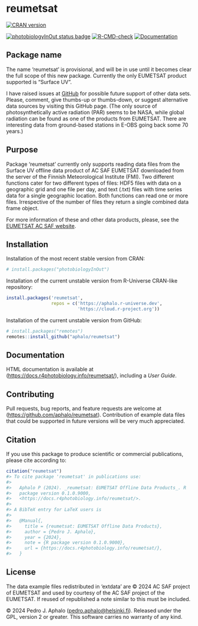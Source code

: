 
# reumetsat

<!-- badges: start -->

[![CRAN
version](https://www.r-pkg.org/badges/version-last-release/reumetsat)](https://cran.r-project.org/package=reumetsat)
<!-- [![cran checks](https://badges.cranchecks.info/worst/reumetsat.svg)](https://cran.r-project.org/web/checks/check_results_reumetsat.html) -->
[![photobiologyInOut status
badge](https://aphalo.r-universe.dev/badges/reumetsat)](https://aphalo.r-universe.dev/reumetsat)
[![R-CMD-check](https://github.com/aphalo/reumetsat/actions/workflows/R-CMD-check.yaml/badge.svg)](https://github.com/aphalo/reumetsat/actions/workflows/R-CMD-check.yaml)
[![Documentation](https://img.shields.io/badge/documentation-reumetsat-informational.svg)](https://docs.r4photobiology.info/reumetsat/)
<!-- badges: end -->
<!-- [![doi](https://img.shields.io/badge/doi-10.32614/CRAN.package.reumetsat-blue.svg)](https://doi.org/10.32614/CRAN.package.reumetsat) -->

## Package name

The name ‘reumetsat’ is provisional, and will be in use until it becomes
clear the full scope of this new package. Currently the only EUMETSAT
product supported is “Surface UV”.

I have raised issues at
[GitHub](https://github.com/aphalo/reumetsat/issues) for possible future
support of other data sets. Please, comment, give thumbs-up or
thumbs-down, or suggest alternative data sources by visiting this GitHub
page. (The only source of photosynthetically active radiation (PAR)
seems to be NASA, while global radiation can be found as one of the
products from EUMETSAT. There are interesting data from ground-based
stations in E-OBS going back some 70 years.)

## Purpose

Package ‘reumetsat’ currently only supports reading data files from the
Surface UV offline data product of AC SAF EUMETSAT downloaded from the
server of the Finnish Meteorological Institute (FMI). Two different
functions cater for two different types of files: HDF5 files with data
on a geographic grid and one file per day, and text (.txt) files with
time series data for a single geographic location. Both functions can
read one or more files. Irrespective of the number of files they return
a single combined data frame object.

For more information of these and other data products, please, see the
[EUMETSAT AC SAF website](https://acsaf.org/).

## Installation

Installation of the most recent stable version from CRAN:

``` r
# install.packages("photobiologyInOut")
```

Installation of the current unstable version from R-Universe CRAN-like
repository:

``` r
install.packages('reumetsat', 
                 repos = c('https://aphalo.r-universe.dev', 
                           'https://cloud.r-project.org'))
```

Installation of the current unstable version from GitHub:

``` r
# install.packages("remotes")
remotes::install_github("aphalo/reumetsat")
```

## Documentation

HTML documentation is available at
(<https://docs.r4photobiology.info/reumetsat/>), including a *User
Guide*.

## Contributing

Pull requests, bug reports, and feature requests are welcome at
(<https://github.com/aphalo/reumetsat>). Contribution of example data
files that could be supported in future versions will be very much
appreciated.

## Citation

If you use this package to produce scientific or commercial
publications, please cite according to:

``` r
citation("reumetsat")
#> To cite package 'reumetsat' in publications use:
#> 
#>   Aphalo P (2024). _reumetsat: EUMETSAT Offline Data Products_. R
#>   package version 0.1.0.9000,
#>   <https://docs.r4photobiology.info/reumetsat/>.
#> 
#> A BibTeX entry for LaTeX users is
#> 
#>   @Manual{,
#>     title = {reumetsat: EUMETSAT Offline Data Products},
#>     author = {Pedro J. Aphalo},
#>     year = {2024},
#>     note = {R package version 0.1.0.9000},
#>     url = {https://docs.r4photobiology.info/reumetsat/},
#>   }
```

## License

The data example files redistributed in ‘extdata’ are © 2024 AC SAF
project of EUMETSAT and used by courtesy of the AC SAF project of the
EUMETSAT. If reused of republished a note similar to this must be
included.

© 2024 Pedro J. Aphalo (<pedro.aphalo@helsinki.fi>). Released under the
GPL, version 2 or greater. This software carries no warranty of any
kind.
